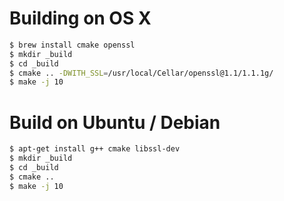 # Building on OS X

```sh
$ brew install cmake openssl
$ mkdir _build
$ cd _build
$ cmake .. -DWITH_SSL=/usr/local/Cellar/openssl@1.1/1.1.1g/
$ make -j 10
```

# Build on Ubuntu / Debian

```sh
$ apt-get install g++ cmake libssl-dev
$ mkdir _build
$ cd _build
$ cmake ..
$ make -j 10
```

